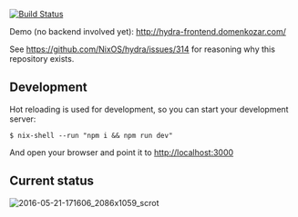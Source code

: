 [![Build Status](https://travis-ci.org/domenkozar/hydra-frontend.svg?branch=master)](https://travis-ci.org/domenkozar/hydra-frontend)

Demo (no backend involved yet): http://hydra-frontend.domenkozar.com/

See https://github.com/NixOS/hydra/issues/314 for reasoning why this
repository exists.


## Development

Hot reloading is used for development, so you can start your
development server:

    $ nix-shell --run "npm i && npm run dev"

And open your browser and point it to [http://localhost:3000](http://localhost:3000)

## Current status


![2016-05-21-171606_2086x1059_scrot](https://cloud.githubusercontent.com/assets/126339/15449534/672c2e1e-1f78-11e6-96eb-294fdad53a83.png)
